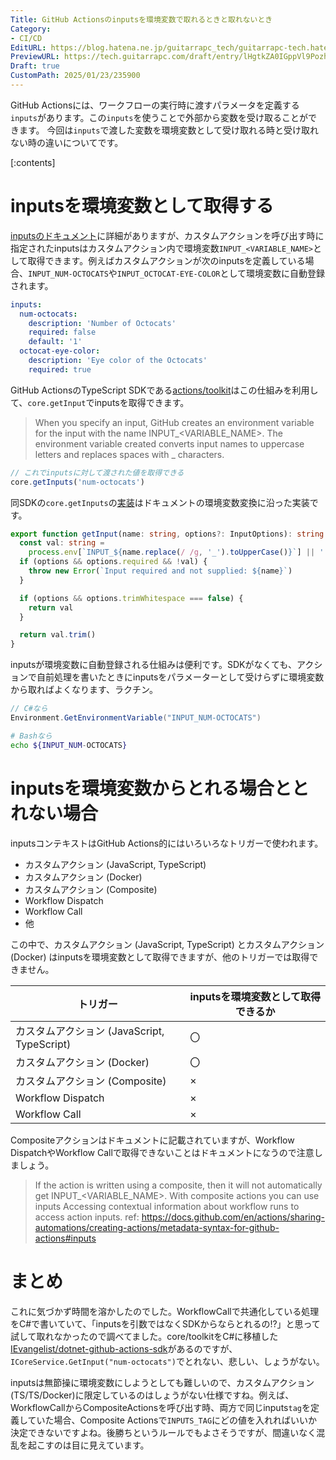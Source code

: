 ```yaml
---
Title: GitHub Actionsのinputsを環境変数で取れるときと取れないとき
Category:
- CI/CD
EditURL: https://blog.hatena.ne.jp/guitarrapc_tech/guitarrapc-tech.hatenablog.com/atom/entry/6802418398322739285
PreviewURL: https://tech.guitarrapc.com/draft/entry/lHgtkZA0IGppVl9Pozh7JnCakB0
Draft: true
CustomPath: 2025/01/23/235900
---
```


GitHub Actionsには、ワークフローの実行時に渡すパラメータを定義する`inputs`があります。この`inputs`を使うことで外部から変数を受け取ることができます。
今回は`inputs`で渡した変数を環境変数として受け取れる時と受け取れない時の違いについてです。

[:contents]

# inputsを環境変数として取得する

[inputsのドキュメント](https://docs.github.com/en/actions/sharing-automations/creating-actions/metadata-syntax-for-github-actions#inputs)に詳細がありますが、カスタムアクションを呼び出す時に指定されたinputsはカスタムアクション内で環境変数`INPUT_<VARIABLE_NAME>`として取得できます。例えばカスタムアクションが次のinputsを定義している場合、`INPUT_NUM-OCTOCATS`や`INPUT_OCTOCAT-EYE-COLOR`として環境変数に自動登録されます。

```yaml
inputs:
  num-octocats:
    description: 'Number of Octocats'
    required: false
    default: '1'
  octocat-eye-color:
    description: 'Eye color of the Octocats'
    required: true
```

GitHub ActionsのTypeScript SDKである[actions/toolkit](https://github.com/actions/toolkit)はこの仕組みを利用して、`core.getInput`でinputsを取得できます。

> When you specify an input, GitHub creates an environment variable for the input with the name INPUT_<VARIABLE_NAME>. The environment variable created converts input names to uppercase letters and replaces spaces with _ characters.

```typescript
// これでinputsに対して渡された値を取得できる
core.getInputs('num-octocats')
```

同SDKの`core.getInputs`の[実装](https://github.com/actions/toolkit/blob/1f7c2c79e034fe8a0d28006f52fc5b70f6dbb750/packages/core/src/core.ts#L128)はドキュメントの環境変数変換に沿った実装です。

```typescript
export function getInput(name: string, options?: InputOptions): string {
  const val: string =
    process.env[`INPUT_${name.replace(/ /g, '_').toUpperCase()}`] || ''
  if (options && options.required && !val) {
    throw new Error(`Input required and not supplied: ${name}`)
  }

  if (options && options.trimWhitespace === false) {
    return val
  }

  return val.trim()
}
```

inputsが環境変数に自動登録される仕組みは便利です。SDKがなくても、アクションで自前処理を書いたときにinputsをパラメーターとして受けらずに環境変数から取ればよくなります、ラクチン。

```cs
// C#なら
Environment.GetEnvironmentVariable("INPUT_NUM-OCTOCATS")
```

```bash
# Bashなら
echo ${INPUT_NUM-OCTOCATS}
```

# inputsを環境変数からとれる場合ととれない場合

inputsコンテキストはGitHub Actions的にはいろいろなトリガーで使われます。

* カスタムアクション (JavaScript, TypeScript)
* カスタムアクション (Docker)
* カスタムアクション (Composite)
* Workflow Dispatch
* Workflow Call
* 他

この中で、カスタムアクション (JavaScript, TypeScript) とカスタムアクション (Docker) はinputsを環境変数として取得できますが、他のトリガーでは取得できません。

| トリガー | inputsを環境変数として取得できるか |
| --- | --- |
| カスタムアクション (JavaScript, TypeScript) | 〇 |
| カスタムアクション (Docker) | 〇 |
| カスタムアクション (Composite) | × |
| Workflow Dispatch | × |
| Workflow Call | × |

Compositeアクションはドキュメントに記載されていますが、Workflow DispatchやWorkflow Callで取得できないことはドキュメントになうので注意しましょう。

> If the action is written using a composite, then it will not automatically get INPUT_<VARIABLE_NAME>. With composite actions you can use inputs Accessing contextual information about workflow runs to access action inputs.
> ref: https://docs.github.com/en/actions/sharing-automations/creating-actions/metadata-syntax-for-github-actions#inputs

# まとめ

これに気づかず時間を溶かしたのでした。WorkflowCallで共通化している処理をC#で書いていて、「inputsを引数ではなくSDKからならとれるの!?」と思って試して取れなかったので調べてました。core/toolkitをC#に移植した[IEvangelist/dotnet-github-actions-sdk](https://github.com/IEvangelist/dotnet-github-actions-sdk)があるのですが、`ICoreService.GetInput("num-octocats")`でとれない、悲しい、しょうがない。

inputsは無節操に環境変数にしようとしても難しいので、カスタムアクション(TS/TS/Docker)に限定しているのはしょうがない仕様ですね。例えば、WorkflowCallからCompositeActionsを呼び出す時、両方で同じinputs`tag`を定義していた場合、Composite Actionsで`INPUTS_TAG`にどの値を入れればいいか決定できないですよね。後勝ちというルールでもよさそうですが、間違いなく混乱を起こすのは目に見えています。
